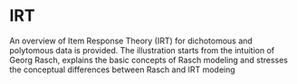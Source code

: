 # IRT

An overview of Item Response Theory (IRT) for dichotomous and polytomous data is provided. 
The illustration starts from the intuition of Georg Rasch, explains the basic concepts of Rasch modeling and stresses the conceptual differences between Rasch and IRT modeing

